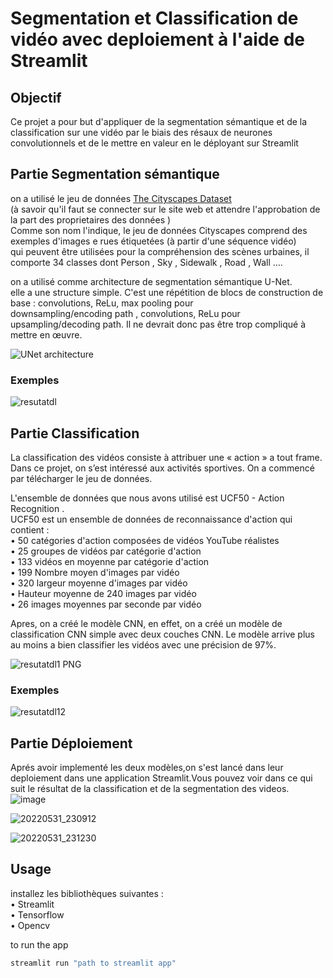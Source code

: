 # Segmentation et Classification de vidéo avec deploiement à l'aide de Streamlit

## Objectif

Ce projet a pour but d'appliquer de la segmentation sémantique et de la classification sur une vidéo par le biais des résaux de neurones convolutionnels et de le mettre en valeur en le déployant sur Streamlit

## Partie Segmentation sémantique

on a utilisé le jeu de données [The Cityscapes Dataset](https://www.cityscapes-dataset.com/)  
(à savoir qu'il faut se connecter sur le site web et attendre l'approbation de la part des proprietaires des données )  
Comme son nom l'indique, le jeu de données Cityscapes comprend des exemples d'images e rues étiquetées (à partir d'une séquence vidéo)  
qui peuvent être utilisées pour la compréhension des scènes urbaines, il comporte 34 classes dont Person , Sky , Sidewalk , Road , Wall ....  
  
on a utilisé comme architecture de segmentation sémantique U-Net.  
elle a une structure simple. C'est une répétition de blocs de construction de base : convolutions, ReLu, max pooling pour  
downsampling/encoding path , convolutions, ReLu pour upsampling/decoding path. Il ne devrait donc pas être trop compliqué à mettre en œuvre.  
  
![UNet architecture](https://www.researchgate.net/publication/334287825/figure/fig2/AS:778191392210944@1562546694325/The-architecture-of-Unet.ppm)  
  
### Exemples  
  
![resutatdl](https://user-images.githubusercontent.com/74614342/171068501-fee09f13-11f7-4eeb-9249-70b2fbf90704.PNG)  
  
## Partie Classification  
  
La classification des vidéos consiste à attribuer une « action » a tout frame. Dans ce projet, on s’est intéressé aux activités sportives. 
On a commencé par télécharger le jeu de données.  
  
L'ensemble de données que nous avons utilisé est  UCF50 - Action Recognition .  
UCF50  est un ensemble de données de reconnaissance d'action qui contient :  
•	50  catégories d'action composées de vidéos YouTube réalistes  
•	25  groupes de vidéos par catégorie d'action  
•	133  vidéos en moyenne par catégorie d'action  
•	199  Nombre moyen d'images par vidéo  
•	320  largeur moyenne d'images par vidéo  
•	 Hauteur moyenne de 240 images par vidéo  
•	26  images moyennes par seconde par vidéo  
  
Apres, on a créé le modèle CNN, en effet, on a créé  un modèle de classification CNN simple avec deux couches CNN. Le modèle arrive  plus au moins a bien classifier les vidéos avec une précision de 97%.  
  
![resutatdl1 PNG](https://user-images.githubusercontent.com/74614342/171068780-f451dd88-5912-413f-b39e-516aeb41f359.jpeg)
  
### Exemples  
![resutatdl12](https://user-images.githubusercontent.com/74614342/171068775-b5bd6558-1dd9-446b-b2e3-fff17aa08dcc.jpeg)
  
## Partie Déploiement 
Aprés avoir implementé les deux modèles,on s'est lancé dans leur deploiement dans une application Streamlit.Vous pouvez voir dans ce qui suit le résultat de la classification et de la segmentation des videos.
![image](https://user-images.githubusercontent.com/73661672/171285421-c4098333-92c7-4279-941d-68c5f423ed67.png)

![20220531_230912](https://user-images.githubusercontent.com/73661672/171284902-7dc5eb6a-24fc-4156-8a1d-411c0ace8f10.gif)

![20220531_231230](https://user-images.githubusercontent.com/73661672/171285344-2ee7af9e-ad9e-424d-bfea-4e3560a30f38.gif)


## Usage   

installez les bibliothèques suivantes :  
•	Streamlit  
•	Tensorflow  
•	Opencv  
  
to run the app  
```bash
streamlit run "path to streamlit app"
```







